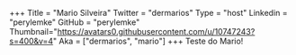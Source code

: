+++
Title = "Mario Silveira"
Twitter = "dermarios"
Type = "host"
Linkedin = "perylemke"
GitHub = "perylemke"
Thumbnail="https://avatars0.githubusercontent.com/u/10747243?s=400&v=4"
Aka = ["dermarios", "mario"]
+++
Teste do Mario!
